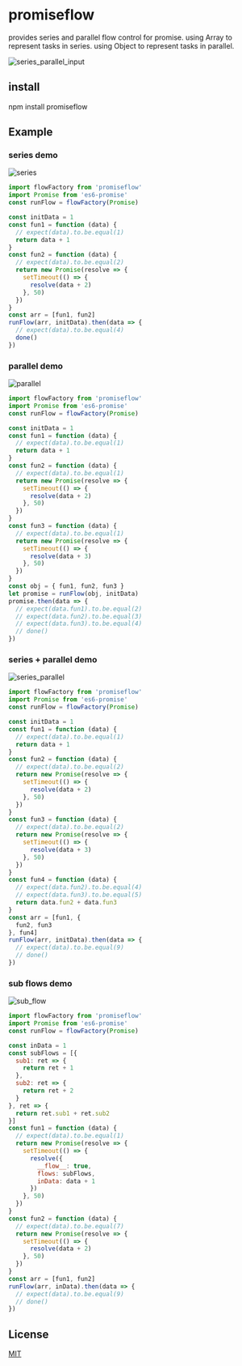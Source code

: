 # promiseflow
  provides series and parallel flow control for promise.
  using Array to represent tasks in series.
  using Object to represent tasks in parallel.

  ![series_parallel_input](https://raw.githubusercontent.com/hcl1687/promiseflow/master/img/series_parallel_input.png)


## install
  npm install promiseflow

## Example

### series demo

![series](https://raw.githubusercontent.com/hcl1687/promiseflow/master/img/series.png)

```js
import flowFactory from 'promiseflow'
import Promise from 'es6-promise'
const runFlow = flowFactory(Promise)

const initData = 1
const fun1 = function (data) {
  // expect(data).to.be.equal(1)
  return data + 1
}
const fun2 = function (data) {
  // expect(data).to.be.equal(2)
  return new Promise(resolve => {
    setTimeout(() => {
      resolve(data + 2)
    }, 50)
  })
}
const arr = [fun1, fun2]
runFlow(arr, initData).then(data => {
  // expect(data).to.be.equal(4)
  done()
})
```

### parallel demo

![parallel](https://raw.githubusercontent.com/hcl1687/promiseflow/master/img/parallel.png)

```js
import flowFactory from 'promiseflow'
import Promise from 'es6-promise'
const runFlow = flowFactory(Promise)

const initData = 1
const fun1 = function (data) {
  // expect(data).to.be.equal(1)
  return data + 1
}
const fun2 = function (data) {
  // expect(data).to.be.equal(1)
  return new Promise(resolve => {
    setTimeout(() => {
      resolve(data + 2)
    }, 50)
  })
}
const fun3 = function (data) {
  // expect(data).to.be.equal(1)
  return new Promise(resolve => {
    setTimeout(() => {
      resolve(data + 3)
    }, 50)
  })
}
const obj = { fun1, fun2, fun3 }
let promise = runFlow(obj, initData)
promise.then(data => {
  // expect(data.fun1).to.be.equal(2)
  // expect(data.fun2).to.be.equal(3)
  // expect(data.fun3).to.be.equal(4)
  // done()
})
```

### series + parallel demo

![series_parallel](https://raw.githubusercontent.com/hcl1687/promiseflow/master/img/series_parallel.png)

```js
import flowFactory from 'promiseflow'
import Promise from 'es6-promise'
const runFlow = flowFactory(Promise)

const initData = 1
const fun1 = function (data) {
  // expect(data).to.be.equal(1)
  return data + 1
}
const fun2 = function (data) {
  // expect(data).to.be.equal(2)
  return new Promise(resolve => {
    setTimeout(() => {
      resolve(data + 2)
    }, 50)
  })
}
const fun3 = function (data) {
  // expect(data).to.be.equal(2)
  return new Promise(resolve => {
    setTimeout(() => {
      resolve(data + 3)
    }, 50)
  })
}
const fun4 = function (data) {
  // expect(data.fun2).to.be.equal(4)
  // expect(data.fun3).to.be.equal(5)
  return data.fun2 + data.fun3
}
const arr = [fun1, {
  fun2, fun3
}, fun4]
runFlow(arr, initData).then(data => {
  // expect(data).to.be.equal(9)
  // done()
})
```

### sub flows demo

![sub_flow](https://raw.githubusercontent.com/hcl1687/promiseflow/master/img/sub_flow.png)

```js
import flowFactory from 'promiseflow'
import Promise from 'es6-promise'
const runFlow = flowFactory(Promise)

const inData = 1
const subFlows = [{
  sub1: ret => {
    return ret + 1
  },
  sub2: ret => {
    return ret + 2
  }
}, ret => {
  return ret.sub1 + ret.sub2
}]
const fun1 = function (data) {
  // expect(data).to.be.equal(1)
  return new Promise(resolve => {
    setTimeout(() => {
      resolve({
        __flow__: true,
        flows: subFlows,
        inData: data + 1
      })
    }, 50)
  })
}
const fun2 = function (data) {
  // expect(data).to.be.equal(7)
  return new Promise(resolve => {
    setTimeout(() => {
      resolve(data + 2)
    }, 50)
  })
}
const arr = [fun1, fun2]
runFlow(arr, inData).then(data => {
  // expect(data).to.be.equal(9)
  // done()
})
```

## License
[MIT](https://opensource.org/licenses/mit-license.php)
